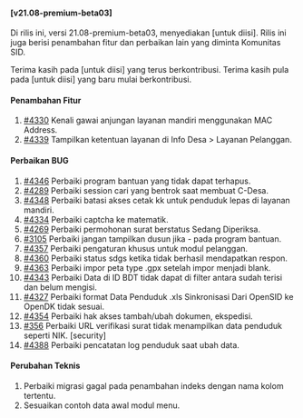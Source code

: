 #### [v21.08-premium-beta03]

Di rilis ini, versi 21.08-premium-beta03, menyediakan [untuk diisi]. Rilis ini juga berisi penambahan fitur dan perbaikan lain yang diminta Komunitas SID.

Terima kasih pada [untuk diisi] yang terus berkontribusi. Terima kasih pula pada [untuk diisi] yang baru mulai berkontribusi.
#### Penambahan Fitur
1. [#4330](https://github.com/OpenSID/OpenSID/issues/4330) Kenali gawai anjungan layanan mandiri menggunakan MAC Address.
2. [#4339](https://github.com/OpenSID/OpenSID/issues/4339) Tampilkan ketentuan layanan di Info Desa > Layanan Pelanggan.

#### Perbaikan BUG
1. [#4346](https://github.com/OpenSID/OpenSID/issues/4346) Perbaiki program bantuan yang tidak dapat terhapus.
2. [#4289](https://github.com/OpenSID/OpenSID/issues/4289) Perbaiki session cari yang bentrok saat membuat C-Desa.
3. [#4348](https://github.com/OpenSID/OpenSID/issues/4348) Perbaiki batasi akses cetak kk untuk penduduk lepas di layanan mandiri.
4. [#4334](https://github.com/OpenSID/OpenSID/issues/4334) Perbaiki captcha ke matematik.
5. [#4269](https://github.com/OpenSID/OpenSID/issues/4269) Perbaiki permohonan surat berstatus Sedang Diperiksa.
6. [#3105](https://github.com/OpenSID/OpenSID/issues/3105) Perbaiki jangan tampilkan dusun jika - pada program bantuan.
7. [#4357](https://github.com/OpenSID/OpenSID/issues/4357) Perbaiki pengaturan khusus untuk modul pelanggan.
8. [#4360](https://github.com/OpenSID/OpenSID/issues/4360) Perbaiki status sdgs ketika tidak berhasil mendapatkan respon.
9. [#4363](https://github.com/OpenSID/OpenSID/issues/4363) Perbaiki impor peta type .gpx setelah impor menjadi blank.
10. [#4343](https://github.com/OpenSID/OpenSID/issues/4343) Perbaiki Data di ID BDT tidak dapat di filter antara sudah terisi dan belum mengisi.
11. [#4327](https://github.com/OpenSID/OpenSID/issues/4327) Perbaiki format Data Penduduk .xls Sinkronisasi Dari OpenSID ke OpenDK tidak sesuai.
12. [#4354](https://github.com/OpenSID/OpenSID/issues/4354) Perbaiki hak akses tambah/ubah dokumen, ekspedisi.
13. [#356](https://github.com/OpenSID/premium/issues/356) Perbaiki URL verifikasi surat tidak menampilkan data penduduk seperti NIK. [security]
14. [#4388](https://github.com/OpenSID/OpenSID/issues/4388) Perbaiki pencatatan log penduduk saat ubah data.


#### Perubahan Teknis
1. Perbaiki migrasi gagal pada penambahan indeks dengan nama kolom tertentu.
2. Sesuaikan contoh data awal modul menu.
